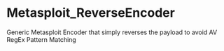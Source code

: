 # Metasploit_ReverseEncoder
Generic Metasploit Encoder that simply reverses the payload to avoid AV RegEx Pattern Matching 
